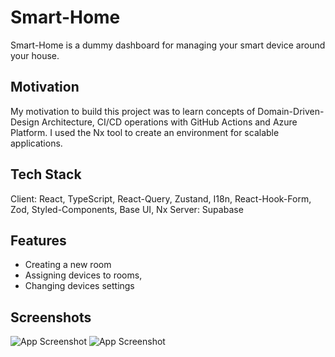# Smart-Home

Smart-Home is a dummy dashboard for managing your smart device around your house.

## Motivation

My motivation to build this project was to learn concepts of Domain-Driven-Design Architecture, CI/CD operations with GitHub Actions and Azure Platform. I used the Nx tool to create an environment for scalable applications.

## Tech Stack

Client: React, TypeScript, React-Query, Zustand, I18n, React-Hook-Form, Zod, Styled-Components, Base UI, Nx
Server: Supabase

## Features

- Creating a new room
- Assigning devices to rooms,
- Changing devices settings

## Screenshots

![App Screenshot](https://i.postimg.cc/bswmDKky/Zrzut-ekranu-2025-01-17-o-15-56-30.png)
![App Screenshot](https://i.postimg.cc/qzDj8jx8/Zrzut-ekranu-2025-01-17-o-15-56-44.png)
